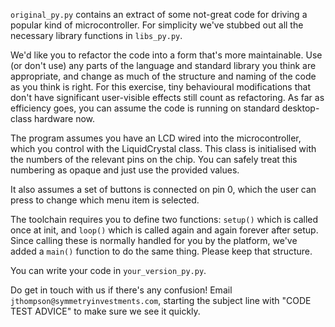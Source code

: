 `original_py.py` contains an extract of some not-great code for driving a popular kind of microcontroller.
For simplicity we've stubbed out all the necessary library functions in `libs_py.py`.

We'd like you to refactor the code into a form that's more maintainable.
Use (or don't use) any parts of the language and standard library you think are appropriate, and change as much of the structure and naming of the code as you think is right.
For this exercise, tiny behavioural modifications that don't have significant user-visible effects still count as refactoring.
As far as efficiency goes, you can assume the code is running on standard desktop-class hardware now.

The program assumes you have an LCD wired into the microcontroller, which you control with the LiquidCrystal class.
This class is initialised with the numbers of the relevant pins on the chip.
You can safely treat this numbering as opaque and just use the provided values.

It also assumes a set of buttons is connected on pin 0, which the user can press to change which menu item is selected.

The toolchain requires you to define two functions: `setup()` which is called once at init, and `loop()` which is called again and again forever after setup.
Since calling these is normally handled for you by the platform, we've added a `main()` function to do the same thing.
Please keep that structure.

You can write your code in `your_version_py.py`.

Do get in touch with us if there's any confusion!
Email `jthompson@symmetryinvestments.com`, starting the subject line with "CODE TEST ADVICE" to make sure we see it quickly.
